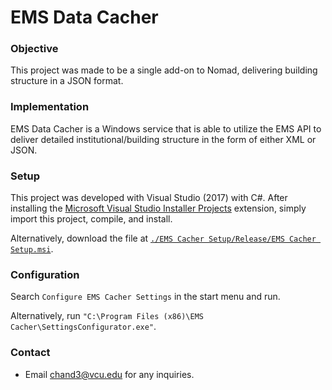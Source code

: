 # EMS Data Cacher #

### Objective ###
This project was made to be a single add-on to Nomad, delivering building structure in a JSON format.

### Implementation ###
EMS Data Cacher is a Windows service that is able to utilize the EMS API to deliver detailed institutional/building structure in the form of either XML or JSON.

### Setup ###
This project was developed with Visual Studio (2017) with C#. After installing the [Microsoft Visual Studio Installer Projects](https://marketplace.visualstudio.com/items?itemName=VisualStudioProductTeam.MicrosoftVisualStudio2017InstallerProjects) extension, simply import this project, compile, and install.

Alternatively, download the file at [`./EMS Cacher Setup/Release/EMS Cacher Setup.msi`](https://raw.githubusercontent.com/vcu-lcc/EMS-Data-Cacher/master/EMS%20Cacher%20Setup/Release/EMS%20Cacher%20Setup.msi).

### Configuration ###

Search `Configure EMS Cacher Settings` in the start menu and run.

Alternatively, run `"C:\Program Files (x86)\EMS Cacher\SettingsConfigurator.exe"`.

### Contact ###
* Email [chand3@vcu.edu](mailto:chand3@vcu.edu) for any inquiries.
